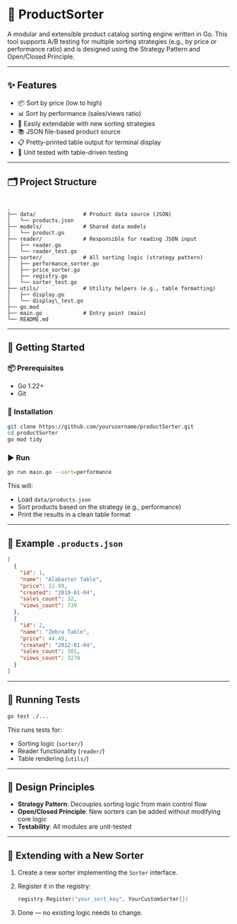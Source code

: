 # 🛒 ProductSorter

A modular and extensible product catalog sorting engine written in Go. This tool supports A/B testing for multiple sorting strategies (e.g., by price or performance ratio) and is designed using the Strategy Pattern and Open/Closed Principle.

---

## ✨ Features

- 📦 Sort by price (low to high)
- 📊 Sort by performance (sales/views ratio)
- 🧩 Easily extendable with new sorting strategies
- 📚 JSON file-based product source
- 📋 Pretty-printed table output for terminal display
- 🧪 Unit tested with table-driven testing

---

## 🗂️ Project Structure

```

.
├── data/               # Product data source (JSON)
│   └── products.json
├── models/             # Shared data models
│   └── product.go
├── reader/             # Responsible for reading JSON input
│   ├── reader.go
│   └── reader_test.go
├── sorter/             # All sorting logic (strategy pattern)
│   ├── performance_sorter.go
│   ├── price_sorter.go
│   ├── registry.go
│   └── sorter_test.go
├── utils/              # Utility helpers (e.g., table formatting)
│   ├── display.go
│   └── display\_test.go
├── go.mod
├── main.go             # Entry point (main)
└── README.md

````

---

## 🚀 Getting Started

### 📦 Prerequisites

- Go 1.22+
- Git

### 🔧 Installation

```bash
git clone https://github.com/yourusername/productSorter.git
cd productSorter
go mod tidy
````

### ▶️ Run

```bash
go run main.go --sort=performance
```

This will:

* Load `data/products.json`
* Sort products based on the strategy (e.g., performance)
* Print the results in a clean table format

---

## 📄 Example `.products.json`

```json
[
  {
    "id": 1,
    "name": "Alabaster Table",
    "price": 12.99,
    "created": "2019-01-04",
    "sales_count": 32,
    "views_count": 730
  },
  {
    "id": 2,
    "name": "Zebra Table",
    "price": 44.49,
    "created": "2012-01-04",
    "sales_count": 301,
    "views_count": 3279
  }
]
```

---

## 🧪 Running Tests

```bash
go test ./...
```

This runs tests for:

* Sorting logic (`sorter/`)
* Reader functionality (`reader/`)
* Table rendering (`utils/`)

---

## 📐 Design Principles

* **Strategy Pattern**: Decouples sorting logic from main control flow
* **Open/Closed Principle**: New sorters can be added without modifying core logic
* **Testability**: All modules are unit-tested

---

## 🔌 Extending with a New Sorter

1. Create a new sorter implementing the `Sorter` interface.
2. Register it in the registry:

   ```go
   registry.Register("your_sort_key", YourCustomSorter{})
   ```
3. Done — no existing logic needs to change.

